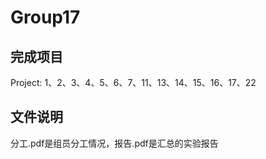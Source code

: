 # Group17

## 完成项目

Project: 1、2、3、4、5、6、7、11、13、14、15、16、17、22

## 文件说明

分工.pdf是组员分工情况，报告.pdf是汇总的实验报告
